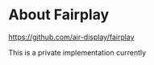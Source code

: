 # About Fairplay

https://github.com/air-display/fairplay

This is a private implementation currently